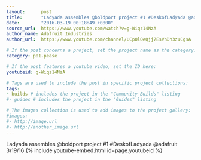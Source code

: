 ```yaml
---
layout:      post
title:       "Ladyada assembles @boldport project #1 #DeskofLadyada @adafruit 3/19/16"
date:        "2016-03-19 00:18:49 +0800"
source_url:  https://www.youtube.com/watch?v=g-Wiqz14NzA
author_name: Adafruit Industries
author_url:  https://www.youtube.com/channel/UCpOlOeQjj7EsVnDh3zuCgsA

# If the post concerns a project, set the project name as the category:
category: p01-pease

# If the post features a youtube video, set the ID here:
youtubeid: g-Wiqz14NzA

# Tags are used to include the post in specific project collections:
tags:
- builds # includes the project in the "Community Builds" listing
#- guides # includes the project in the "Guides" listing

# The images collection is used to add images to the project gallery:
#images:
#- http://image.url
#- http://another_image.url
---
```


Ladyada assembles @boldport project #1 #DeskofLadyada @adafruit 3/19/16
{% include youtube-embed.html id=page.youtubeid %}
